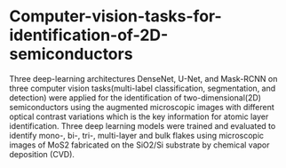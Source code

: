 # Computer-vision-tasks-for-identification-of-2D-semiconductors
Three deep-learning architectures DenseNet, U-Net, and Mask-RCNN on three computer vision tasks(multi-label classification, segmentation, and detection) were applied for the identification of two-dimensional(2D) semiconductors using the augmented microscopic images with different optical contrast variations which is the key information for atomic layer identification. Three deep learning models were trained and evaluated to identify mono-, bi-, tri-, multi-layer and bulk flakes using microscopic images of MoS2 fabricated on the SiO2/Si substrate by chemical vapor deposition (CVD). 
